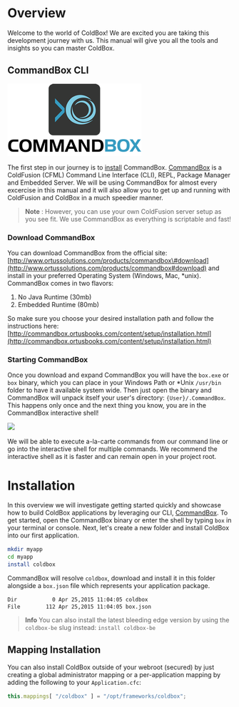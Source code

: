 # Overview

Welcome to the world of ColdBox! We are excited you are taking this development journey with us. This manual will give you all the tools and insights so you can master ColdBox.

## CommandBox CLI

![](../../.gitbook/assets/commandboxlogo.png)

The first step in our journey is to [install](http://commandbox.ortusbooks.com/content/setup/installation.html) CommandBox. [CommandBox](http://www.ortussolutions.com/products/commandbox) is a ColdFusion \(CFML\) Command Line Interface \(CLI\), REPL, Package Manager and Embedded Server. We will be using CommandBox for almost every excercise in this manual and it will also allow you to get up and running with ColdFusion and ColdBox in a much speedier manner.

> **Note** : However, you can use your own ColdFusion server setup as you see fit. We use CommandBox as everything is scriptable and fast!

### Download CommandBox

You can download CommandBox from the official site: [http://www.ortussolutions.com/products/commandbox\#download](http://www.ortussolutions.com/products/commandbox#download) and install in your preferred Operating System \(Windows, Mac, \*unix\). CommandBox comes in two flavors:

1. No Java Runtime \(30mb\)
2. Embedded Runtime \(80mb\)

So make sure you choose your desired installation path and follow the instructions here: [http://commandbox.ortusbooks.com/content/setup/installation.html](http://commandbox.ortusbooks.com/content/setup/installation.html)

### Starting CommandBox

Once you download and expand CommandBox you will have the `box.exe` or `box` binary, which you can place in your Windows Path or \*Unix `/usr/bin` folder to have it available system wide. Then just open the binary and CommandBox will unpack itself your user's directory: `{User}/.CommandBox`. This happens only once and the next thing you know, you are in the CommandBox interactive shell!

![](https://github.com/ortus/coldbox-platform-documentation/tree/24d3f3d16693b36ca41bf5ce0329c6ff33316ef0/images/commandbox-terminal.png)

We will be able to execute a-la-carte commands from our command line or go into the interactive shell for multiple commands. We recommend the interactive shell as it is faster and can remain open in your project root.

# Installation

In this overview we will investigate getting started quickly and showcase how to build ColdBox applications by leveraging our CLI, [CommandBox](http://www.ortussolutions.com/products/commandbox). To get started, open the CommandBox binary or enter the shell by typing `box` in your terminal or console. Next, let's create a new folder and install ColdBox into our first application.

```bash
mkdir myapp
cd myapp
install coldbox
```

CommandBox will resolve `coldbox`, download and install it in this folder alongside a `box.json` file which represents your application package.

```text
Dir           0 Apr 25,2015 11:04:05 coldbox
File        112 Apr 25,2015 11:04:05 box.json
```

> **Info** You can also install the latest bleeding edge version by using the `coldbox-be` slug instead: `install coldbox-be`

## Mapping Installation

You can also install ColdBox outside of your webroot \(secured\) by just creating a global administrator mapping or a per-application mapping by adding the following to your `Application.cfc`:

```javascript
this.mappings[ "/coldbox" ] = "/opt/frameworks/coldbox";
```

